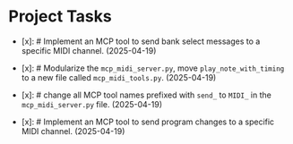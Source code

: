 # Project Tasks

- [x]: # Implement an MCP tool to send bank select messages to a specific MIDI channel. (2025-04-19)

- [x]: # Modularize the `mcp_midi_server.py`, move `play_note_with_timing` to a new file called `mcp_midi_tools.py`. (2025-04-19)

- [x]: # change all MCP tool names prefixed with `send_` to `MIDI_` in the `mcp_midi_server.py` file. (2025-04-19)

- [x]: # Implement an MCP tool to send program changes to a specific MIDI channel. (2025-04-19)
